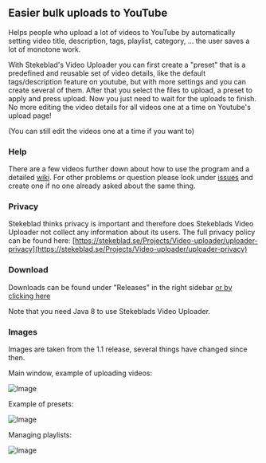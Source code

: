 

## Easier bulk uploads to YouTube
Helps people who upload a lot of videos to YouTube by automatically
setting video title, description, tags, playlist,
category, ... the user saves a lot of monotone work.

With Stekeblad's Video Uploader you can first create a "preset"
that is a predefined and reusable set of video details, like the default
tags/description feature on youtube, but with more settings and you can create several of them.
After that you select the files to upload, a preset to apply and press upload.
Now you just need to wait for the uploads to finish. No more editing the
video details for all videos one at a time on Youtube's upload page!

(You can still edit the videos one at a time if you want to)

### Help
There are a few videos further down about how to use the program and a
detailed
[wiki](https://github.com/MrEnderDEV/YouTube-Video-Uploader/wiki)<!-- @IGNORE PREVIOUS: link -->.
For other problems or question please look under
[issues](https://github.com/MrEnderDEV/YouTube-Video-Uploader/issues)
and create one if no one already asked about the same thing.

### Privacy
Stekeblad thinks privacy is important and therefore does Stekeblads
Video Uploader not collect any information about its users. The full
privacy policy can be found here:
[https://stekeblad.se/Projects/Video-uploader/uploader-privacy](https://stekeblad.se/Projects/Video-uploader/uploader-privacy)

### Download
Downloads can be found under "Releases" in the right sidebar
[or by clicking here](https://github.com/MrEnderDEV/YouTube-Video-Uploader/releases)

Note that you need Java 8 to use Stekeblads Video Uploader.

### Images
Images are taken from the 1.1 release, several things have changed since
then.

Main window, example of uploading videos:

![Image](https://drive.google.com/uc?export=download&id=1k0d8u9IL7XNiMG3pyNAZC_-3JvZ_L4si)

Example of presets:

![Image](https://drive.google.com/uc?export=download&id=1hF091bMMy2OfTUaXSjENhwGEzSWBZU85)

Managing playlists:

![Image](https://drive.google.com/uc?export=download&id=12sL1dRCQKD3zm8Vx1lvotoq8U9zfPiN9)


